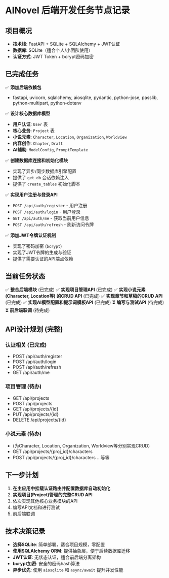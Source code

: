 # AINovel 后端开发任务节点记录

## 项目概况
- **技术栈**: FastAPI + SQLite + SQLAlchemy + JWT认证
- **数据库**: SQLite（适合个人/小团队使用）
- **认证方式**: JWT Token + bcrypt密码加密

## 已完成任务
✅ **添加后端依赖包**
- fastapi, uvicorn, sqlalchemy, aiosqlite, pydantic, python-jose, passlib, python-multipart, python-dotenv

✅ **设计核心数据库模型**
- **用户认证**: `User` 表
- **核心业务**: `Project` 表
- **小说元素**: `Character`, `Location`, `Organization`, `Worldview`
- **内容创作**: `Chapter`, `Draft`
- **AI辅助**: `ModelConfig`, `PromptTemplate`

✅ **创建数据库连接和初始化模块**
- 实现了异步/同步数据库引擎配置
- 提供了 `get_db` 会话依赖注入
- 提供了 `create_tables` 初始化脚本

✅ **实现用户注册与登录API**
- `POST /api/auth/register` - 用户注册
- `POST /api/auth/login` - 用户登录
- `GET /api/auth/me` - 获取当前用户信息
- `POST /api/auth/refresh` - 刷新访问令牌

✅ **添加JWT令牌认证机制**
- 实现了密码加密 (`bcrypt`)
- 实现了JWT令牌的生成与验证
- 提供了需要认证的API端点依赖

## 当前任务状态
✅ **整合后端模块** (已完成)
✅ **实现项目管理API** (已完成)
✅ **实现小说元素 (Character, Location等) 的CRUD API** (已完成)
✅ **实现章节和草稿的CRUD API** (已完成)
✅ **实现AI模型配置和提示词模板API** (已完成)
⏳ **编写与测试API** (待完成)
⏳ **前后端联调** (待完成)

## API设计规划 (完整)

### 认证相关 (已完成)
- POST /api/auth/register
- POST /api/auth/login
- POST /api/auth/refresh
- GET /api/auth/me

### 项目管理 (待办)
- GET /api/projects
- POST /api/projects
- GET /api/projects/{id}
- PUT /api/projects/{id}
- DELETE /api/projects/{id}

### 小说元素 (待办)
- (为Character, Location, Organization, Worldview等分别实现CRUD)
- GET /api/projects/{proj_id}/characters
- POST /api/projects/{proj_id}/characters
...等等

## 下一步计划
1. **在主应用中挂载认证路由并配置数据库自动初始化**
2. **实现项目(Project)管理的完整CRUD API**
3. 依次实现其他核心业务模块的API
4. 编写API文档和进行测试
5. 前后端联调

## 技术决策记录
- **选择SQLite**: 简单部署，适合项目规模，零配置
- **使用SQLAlchemy ORM**: 提供抽象层，便于后续数据库迁移
- **JWT认证**: 无状态认证，适合前后端分离架构
- **bcrypt加密**: 安全的密码hash算法
- **异步优先**: 使用 `aiosqlite` 和 `async/await` 提升并发性能